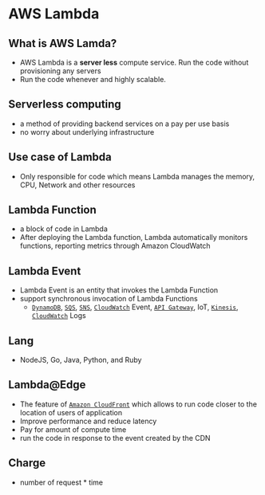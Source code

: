 # AWS Lambda
## What is AWS Lamda?
- AWS Lambda is a **server less** compute service. Run the code without provisioning any servers
- Run the code whenever and highly scalable. 

## Serverless computing
- a method of providing backend services on a pay per use basis
- no worry about underlying infrastructure

## Use case of Lambda
- Only responsible for code which means Lambda manages the memory, CPU, Network and other resources

## Lambda Function
- a block of code in Lambda
- After deploying the Lambda function, Lambda automatically monitors functions, reporting metrics through Amazon CloudWatch

## Lambda Event
- Lambda Event is an entity that invokes the Lambda Function
- support synchronous invocation of Lambda Functions
    - [`DynamoDB`](./DynamoDB.md), [`SQS`](./SQS.md), [`SNS`](./SNS.md), [`CloudWatch`](./Cloudwatch.md) Event, [`API Gateway`](./API.md), IoT, [`Kinesis`](./Kinesis), [`CloudWatch`](./Cloudwatch.md) Logs

## Lang
- NodeJS, Go, Java, Python, and Ruby

## Lambda@Edge
- The feature of [`Amazon CloudFront`](./CloudFront.md) which allows to run code closer to the location of users of application
- Improve performance and reduce latency
- Pay for amount of compute time
- run the code in response to the event created by the CDN

## Charge
- number of request * time
